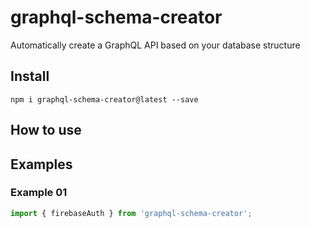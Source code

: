 # graphql-schema-creator

Automatically create a GraphQL API based on your database structure

## Install

```
npm i graphql-schema-creator@latest --save
```

## How to use



## Examples

### Example 01
```typescript
import { firebaseAuth } from 'graphql-schema-creator';

```